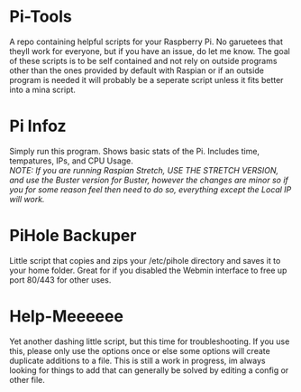 # Pi-Tools

A repo containing helpful scripts for your Raspberry Pi. No garuetees that theyll work for everyone, but if you have an issue, do let me know. The goal of these scripts is to be self contained and not rely on outside programs other than the ones provided by default with Raspian or if an outside program is needed it will probably be a seperate script unless it fits better into a mina script.
# Pi Infoz

Simply run this program. Shows basic stats of the Pi. Includes time, tempatures, IPs, and CPU Usage.                                       
*NOTE: If you are running Raspian Stretch, USE THE STRETCH VERSION, and use the Buster version for Buster, however the changes are minor so if you for some reason feel then need to do so, everything except the Local IP will work.*

# PiHole Backuper

Little script that copies and zips your /etc/pihole directory and saves it to your home folder. Great for if you disabled the Webmin interface to free up port 80/443 for other uses.

# Help-Meeeeee

Yet another dashing little script, but this time for troubleshooting. If you use this, please only use the options once or else some options will create duplicate additions to a file. This is still a work in progress, im always looking for things to add that can generally be solved by editing a config or other file. 
